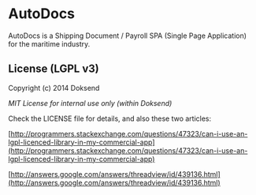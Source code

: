 AutoDocs
=========================

AutoDocs is a Shipping Document / Payroll SPA (Single Page Application) for the maritime industry.


License (LGPL v3)
---------------
Copyright (c) 2014 Doksend

*MIT License for internal use only (within Doksend)*

Check the LICENSE file for details, and also these two articles:

[http://programmers.stackexchange.com/questions/47323/can-i-use-an-lgpl-licenced-library-in-my-commercial-app](http://programmers.stackexchange.com/questions/47323/can-i-use-an-lgpl-licenced-library-in-my-commercial-app)

[http://answers.google.com/answers/threadview/id/439136.html](http://answers.google.com/answers/threadview/id/439136.html)
